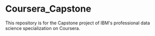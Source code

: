 # Coursera_Capstone
This repository is for the Capstone project of IBM's professional data science specialization on Coursera. 

